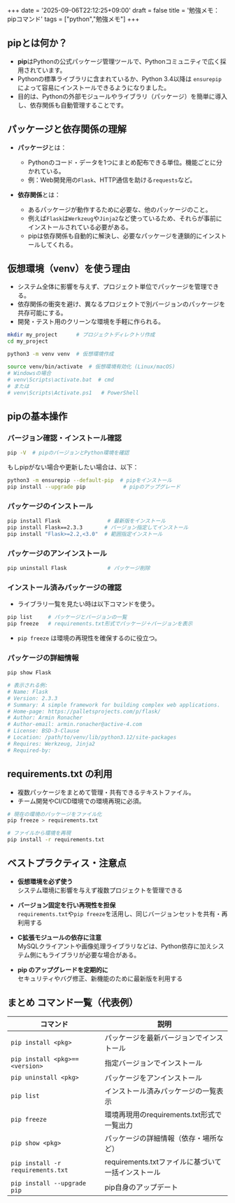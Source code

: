 +++
date = '2025-09-06T22:12:25+09:00'
draft = false
title = '勉強メモ：pipコマンド'
tags = ["python","勉強メモ"]
+++
## pipとは何か？
- **pip**はPythonの公式パッケージ管理ツールで、Pythonコミュニティで広く採用されています。  
- Pythonの標準ライブラリに含まれているか、Python 3.4以降は `ensurepip` によって容易にインストールできるようになりました。  
- 目的は、Pythonの外部モジュールやライブラリ（パッケージ）を簡単に導入し、依存関係も自動管理することです。

## パッケージと依存関係の理解
- **パッケージ**とは：
  - Pythonのコード・データを1つにまとめ配布できる単位。機能ごとに分かれている。  
  - 例：Web開発用の`Flask`、HTTP通信を助ける`requests`など。  

- **依存関係**とは：
  - あるパッケージが動作するために必要な、他のパッケージのこと。  
  - 例えば`Flask`は`Werkzeug`や`Jinja2`など使っているため、それらが事前にインストールされている必要がある。  
  - pipは依存関係も自動的に解決し、必要なパッケージを連鎖的にインストールしてくれる。

## 仮想環境（venv）を使う理由
- システム全体に影響を与えず、プロジェクト単位でパッケージを管理できる。  
- 依存関係の衝突を避け、異なるプロジェクトで別バージョンのパッケージを共存可能にする。  
- 開発・テスト用のクリーンな環境を手軽に作られる。

```bash
mkdir my_project      # プロジェクトディレクトリ作成
cd my_project

python3 -m venv venv  # 仮想環境作成

source venv/bin/activate  # 仮想環境有効化 (Linux/macOS)
# Windowsの場合
# venv\Scripts\activate.bat  # cmd
# または
# venv\Scripts\Activate.ps1   # PowerShell
```

## pipの基本操作

### バージョン確認・インストール確認
```bash
pip -V  # pipのバージョンとPython環境を確認
```

もしpipがない場合や更新したい場合は、以下：
```bash
python3 -m ensurepip --default-pip  # pipをインストール
pip install --upgrade pip            # pipのアップグレード
```

### パッケージのインストール
```bash
pip install Flask               # 最新版をインストール
pip install Flask==2.3.3       # バージョン指定してインストール
pip install "Flask>=2.2,<3.0"  # 範囲指定インストール
```

### パッケージのアンインストール
```bash
pip uninstall Flask             # パッケージ削除
```

### インストール済みパッケージの確認

- ライブラリ一覧を見たい時は以下コマンドを使う。

```bash
pip list     # パッケージとバージョンの一覧
pip freeze   # requirements.txt形式でパッケージ＋バージョンを表示
```

- `pip freeze` は環境の再現性を確保するのに役立つ。  

### パッケージの詳細情報
```bash
pip show Flask

# 表示される例:
# Name: Flask
# Version: 2.3.3
# Summary: A simple framework for building complex web applications.
# Home-page: https://palletsprojects.com/p/flask/
# Author: Armin Ronacher
# Author-email: armin.ronacher@active-4.com
# License: BSD-3-Clause
# Location: /path/to/venv/lib/python3.12/site-packages
# Requires: Werkzeug, Jinja2
# Required-by: 
```

## requirements.txt の利用
- 複数パッケージをまとめて管理・共有できるテキストファイル。  
- チーム開発やCI/CD環境での環境再現に必須。

```bash
# 現在の環境のパッケージをファイル化
pip freeze > requirements.txt

# ファイルから環境を再現
pip install -r requirements.txt
```

## ベストプラクティス・注意点

- **仮想環境を必ず使う**  
  システム環境に影響を与えず複数プロジェクトを管理できる  

- **バージョン固定を行い再現性を担保**  
  `requirements.txt`や`pip freeze`を活用し、同じバージョンセットを共有・再利用する  

- **C拡張モジュールの依存に注意**  
  MySQLクライアントや画像処理ライブラリなどは、Python依存に加えシステム側にもライブラリが必要な場合がある。  

- **pip のアップグレードを定期的に**  
  セキュリティやバグ修正、新機能のために最新版を利用する  

## まとめ コマンド一覧（代表例）

| コマンド                         | 説明                                      |
|----------------------------------|-------------------------------------------|
| `pip install <pkg>`              | パッケージを最新バージョンでインストール             |
| `pip install <pkg>==<version>`   | 指定バージョンでインストール                          |
| `pip uninstall <pkg>`            | パッケージをアンインストール                          |
| `pip list`                       | インストール済みパッケージの一覧表示                   |
| `pip freeze`                     | 環境再現用のrequirements.txt形式で一覧出力             |
| `pip show <pkg>`                 | パッケージの詳細情報（依存・場所など）                  |
| `pip install -r requirements.txt` | requirements.txtファイルに基づいて一括インストール       |
| `pip install --upgrade pip`      | pip自身のアップデート                                |
